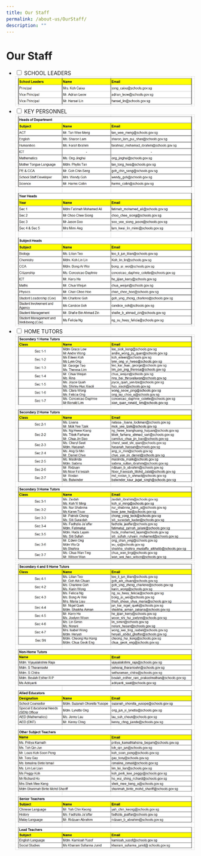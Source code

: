 ```yaml
---
title: Our Staff
permalink: /about-us/OurStaff/
description: ""
---
```

<h1>Our Staff</h1>
<ul class="jekyllcodex_accordion">
	<li>
		<input type="checkbox" id="accordion1">
		<label for="accordion1">SCHOOL LEADERS</label>
		<div>
			<img src="/images/Our Staff/SLs_v1.jpg">
			</div>
			</li>
		<li>
			<input type="checkbox" id="accordion2" class="hidecontent">
			<label for="accordion2">KEY PERSONNEL</label>
			<div>
				<img src="/images/Our Staff/Heads_v1.jpg">
				</div>
		</li>
		<li>
			<input type="checkbox" id="accordion3">
			<label for="accordion3">HOME TUTORS</label>
			<div>
				<img src="/images/Our Staff/HTs1_v1.jpg">
				<img src="/images/Our Staff/HTs2_v1.jpg">
				</div>
				</li>
	
</ul>